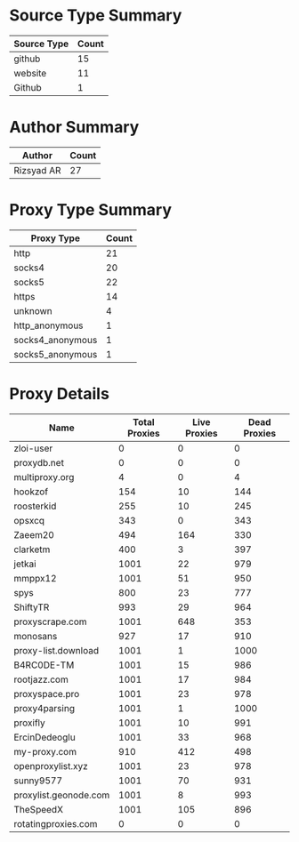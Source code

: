 # Source Type Summary

| Source Type | Count |
|-------------|-------|
| github | 15 |
| website | 11 |
| Github | 1 |


# Author Summary

| Author | Count |
|--------|-------|
| Rizsyad AR | 27 |


# Proxy Type Summary

| Proxy Type | Count |
|------------|-------|
| http | 21 |
| socks4 | 20 |
| socks5 | 22 |
| https | 14 |
| unknown | 4 |
| http_anonymous | 1 |
| socks4_anonymous | 1 |
| socks5_anonymous | 1 |


# Proxy Details

| Name | Total Proxies | Live Proxies | Dead Proxies |
|------|---------------|--------------|---------------|
| zloi-user | 0 | 0 | 0 |
| proxydb.net | 0 | 0 | 0 |
| multiproxy.org | 4 | 0 | 4 |
| hookzof | 154 | 10 | 144 |
| roosterkid | 255 | 10 | 245 |
| opsxcq | 343 | 0 | 343 |
| Zaeem20 | 494 | 164 | 330 |
| clarketm | 400 | 3 | 397 |
| jetkai | 1001 | 22 | 979 |
| mmppx12 | 1001 | 51 | 950 |
| spys | 800 | 23 | 777 |
| ShiftyTR | 993 | 29 | 964 |
| proxyscrape.com | 1001 | 648 | 353 |
| monosans | 927 | 17 | 910 |
| proxy-list.download | 1001 | 1 | 1000 |
| B4RC0DE-TM | 1001 | 15 | 986 |
| rootjazz.com | 1001 | 17 | 984 |
| proxyspace.pro | 1001 | 23 | 978 |
| proxy4parsing | 1001 | 1 | 1000 |
| proxifly | 1001 | 10 | 991 |
| ErcinDedeoglu | 1001 | 33 | 968 |
| my-proxy.com | 910 | 412 | 498 |
| openproxylist.xyz | 1001 | 23 | 978 |
| sunny9577 | 1001 | 70 | 931 |
| proxylist.geonode.com | 1001 | 8 | 993 |
| TheSpeedX | 1001 | 105 | 896 |
| rotatingproxies.com | 0 | 0 | 0 |
